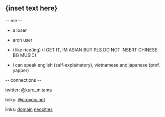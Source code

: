 ## {inset text here}

-- me --
- a loser

- arch user

- i like rice(ing) (I GET IT, IM ASIAN BUT PLS DO NOT INSERT CHINESE BG MUSIC)

- i can speak english (self-explainatory), vietnamese and japanese (prof. yapper)

-- connections --

twitter: [@kuro_mitama](https://x.com/Kuro_Mitama) 

bsky: [@crovoic.net](https://bsky.app/profile/crovoic.net)

links: [domain](https://crovoic.net) [neocities](https://crovoic.neocities.org/)
